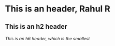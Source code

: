 # This is an header, Rahul R
## This is an h2 header
###### This is an h6 header, which is the smallest
